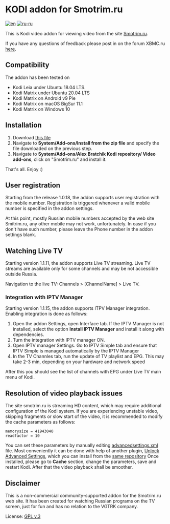 # KODI addon for Smotrim.ru
[![en](https://img.shields.io/badge/lang-en-red.svg)](https://github.com/abratchik/plugin.video.smotrim.ru/blob/Leia/README.md)
[![ru-ru](https://img.shields.io/badge/lang-ru--ru-green.svg)](https://github.com/abratchik/plugin.video.smotrim.ru/blob/Leia/README.ru-ru.md)


This is Kodi video addon for viewing video from the site
[Smotrim.ru](https://Smotrim.ru). 

If you have any questions of feedback please post in on the 
forum XBMC.ru [here](http://xbmc.ru/forum/showthread.php?t=23431).

## Compatibility
The addon has been tested on 
- Kodi Leia under Ubuntu 18.04 LTS.
- Kodi Matrix under Ubuntu 20.04 LTS
- Kodi Matrix on Android v9 Pie
- Kodi Matrix on macOS BigSur 11.1
- Kodi Matrix on Windows 10 

## Installation 
1. Download  [this file](https://abratchik.github.io/kodi.repository/matrix/repository.abratchik/repository.abratchik-1.0.2.zip)
2. Navigate to **System/Add-ons/Install from the zip file** and 
   specify the file downloaded on the previous step. 
3. Navigate to **System/Add-ons/Alex Bratchik Kodi repository/
   Video add-ons**, click on "Smotrim.ru" and install it.
   
That's all. Enjoy :)

## User registration
Starting from the release 1.0.18, the addon supports user registration with
the mobile number. Registration is triggered whenever a valid mobile number is
specified in the addon settings.

At this point, mostly Russian mobile numbers accepted by the web site Smitrim.ru,
any other mobile may not work, unfortunately. In case if you don't have such
number, please leave the Phone number in the addon settings blank.

## Watching Live TV
Starting version 1.1.11, the addon supports Live TV streaming. Live TV streams
are available only for some channels and may be not accessible outside Russia.

Navigation to the live TV: Channels > [ChannelName] > Live TV. 

### Integration with IPTV Manager
Starting version 1.1.15, the addon supports ITPV Manager integration. Enabling 
integration is done as follows:

1. Open the addon Settings, open Interface tab. If the IPTV Manager is not 
   installed, select the option **Install IPTV Manager** and install it along with 
   dependencies.
2. Turn the integration with IPTV manager ON.
3. Open IPTV manager Settings. Go to IPTV Simple tab and ensure that IPTV Simple
   is managed automatically by the IPTV Manager
4. In the TV Channles tab, run the update of TV playlist and EPG. This may take
   2-3 min, depending on your hardware and network speed

After this you should see the list of channels with EPG under Live TV main menu of
Kodi.

## Resolution of video playback issues
The site smotrim.ru is streaming HD content, which may require additional
configuration of the Kodi system. If you are experiencing unstable 
video, skipping fragments or slow start of the video, it is recommended to 
modify the cache parameters as follows:

````
memorysize = 41943040
readfactor = 10
````

You can set these parameters by manually editing [advancedsettings.xml](https://kodi.wiki/view/Advancedsettings.xml#cache)
file. Most conveniently it can be done with help of another plugin,
[Unlock Advanced Settings](https://github.com/abratchik/script.unlock.advancedsettings),
which you can install from the [same repository](https://abratchik.github.io/kodi.repository/matrix/repository.abratchik/repository.abratchik-1.0.2.zip)
Once installed, please go to **Cache** section, change the parameters, save
and restart Kodi. After that the video playback shall be smoother.

## Disclaimer
This is a non-commercial community-supported addon for the Smotrim.ru web site.
It has been created for watching Russian programs on the TV screen, just for fun and has no relation
to the VGTRK company.

License: [GPL v.3](http://www.gnu.org/copyleft/gpl.html)
